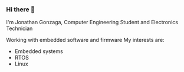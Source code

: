 ### Hi there 👋
I'm Jonathan Gonzaga, Computer Engineering Student and Electronics Technician

Working with embedded software and firmware
My interests are:
- Embedded systems
- RTOS
- Linux
<!--
**JON95Git/JON95Git** is a ✨ _special_ ✨ repository because its `README.md` (this file) appears on your GitHub profile.

Here are some ideas to get you started:

- 🔭 I’m currently working on ...
- 🌱 I’m currently learning ...
- 👯 I’m looking to collaborate on ...
- 🤔 I’m looking for help with ...
- 💬 Ask me about ...
- 📫 How to reach me: ...
- 😄 Pronouns: ...
- ⚡ Fun fact: ...
-->
